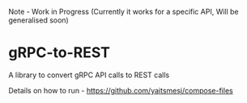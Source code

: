 
Note - Work in Progress (Currently it works for a specific API, Will be generalised soon)

# gRPC-to-REST
A library to convert gRPC API calls to REST calls

Details on how to run - https://github.com/yaitsmesj/compose-files

